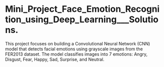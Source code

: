 # Mini_Project_Face_Emotion_Recognition_using_Deep_Learning___Solutions.
This project focuses on building a Convolutional Neural Network (CNN) model that detects facial emotions using grayscale images from the FER2013 dataset. The model classifies images into 7 emotions: Angry, Disgust, Fear, Happy, Sad, Surprise, and Neutral.
